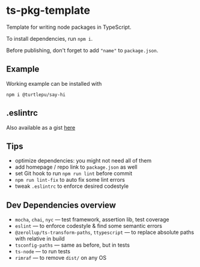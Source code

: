 # ts-pkg-template

Template for writing node packages in TypeScript.

To install dependencies, run `npm i`.

Before publishing, don't forget to add `"name"` to `package.json`.

## Example

Working example can be installed with

```
npm i @turtlepu/say-hi
```

## .eslintrc

Also available as a gist [here](https://gist.github.com/TurtlePU/abf7f08a7ec32a17e62329e7fa351b06)

## Tips

* optimize dependencies: you might not need all of them
* add homepage / repo link to `package.json` as well
* set Git hook to run `npm run lint` before commit
* `npm run lint-fix` to auto fix some lint errors
* tweak `.eslintrc` to enforce desired codestyle

## Dev Dependencies overview

* `mocha`, `chai`, `nyc` &mdash; test framework, assertion lib, test coverage
* `eslint` &mdash; to enforce codestyle & find some semantic errors
* `@zerollup/ts-transform-paths`, `ttypescript` &mdash; to replace absolute paths with relative in build
* `tsconfig-paths` &mdash; same as before, but in tests
* `ts-node` &mdash; to run tests
* `rimraf` &mdash; to remove `dist/` on any OS